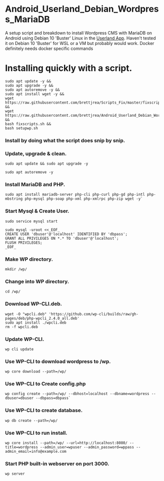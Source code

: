 # Android_Userland_Debian_Wordpress_MariaDB

A setup script and breakdown to install Wordpress CMS with MariaDB on Android using Debian 10 'Buster' Linux in the [Userland App](https://github.com/CypherpunkArmory/UserLAnd). Haven't tested it on Debian 10 'Buster' for WSL or a VM but probably would work. Docker definitely needs docker specific commands

# Installing quickly with a script.

```
sudo apt update -y &&
sudo apt upgrade -y &&
sudo apt autoremove -y &&
sudo apt install wget -y &&
wget https://raw.githubusercontent.com/brettjrea/Scripts_Fix/master/fixscripts.sh &&
wget https://raw.githubusercontent.com/brettjrea/Android_Userland_Debian_Wordpress_MariaDB/master/setupwp.sh &&
bash fixscripts.sh &&
bash setupwp.sh
```

### Install by doing what the script does snip by snip.

### Update, upgrade & clean.

```
sudo apt update && sudo apt upgrade -y
```

`sudo apt autoremove -y`

### Install MariaDB and PHP.

```
sudo apt install mariadb-server php-cli php-curl php-gd php-intl php-mbstring php-mysql php-soap php-xml php-xmlrpc php-zip wget -y`
```
### Start Mysql & Create User.

`sudo service mysql start`

```
sudo mysql -uroot <<_EOF_ 
CREATE USER 'dbuser'@'localhost' IDENTIFIED BY 'dbpass';
GRANT ALL PRIVILEGES ON *.* TO 'dbuser'@'localhost';
FLUSH PRIVILEGES;
_EOF_
```
### Make WP directory.

`mkdir /wp/`

### Change into WP directory.

`cd /wp/`

### Download WP-CLI.deb.

```
wget -O "wpcli.deb" 'https://github.com/wp-cli/builds/raw/gh-pages/deb/php-wpcli_2.4.0_all.deb'
sudo apt install ./wpcli.deb
rm -f wpcli.deb
```
### Update WP-CLI.

`wp cli update`

### Use WP-CLI to download wordpress to /wp.

`wp core download --path=/wp/`

### Use WP-CLI to Create config.php

```
wp config create --path=/wp/ --dbhost=localhost --dbname=wordpress --dbuser=dbuser --dbpass=dbpass`
```
### Use WP-CLI to create database.

`wp db create --path=/wp/`

### Use WP-CLI to run install.

```
wp core install --path=/wp/ --url=http://localhost:8080/ --title=wordpress --admin_user=wpuser --admin_password=wppass --admin_email=info@example.com
```

### Start PHP built-in webserver on port 3000.

`
wp server
`
